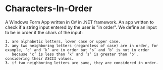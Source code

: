 # Characters-In-Order
A Windows Form App written in C# in .NET framework. An app written to check if a string input entered by the user is "in order". We define an input to be in order if the chars of the input: 

    1. are alphabetic letters, lower case or upper case. 
    2. any two neighboring letters (regardless of case) are in order, for example, ‘c’ and ‘k’ are in order but ‘s’ and ‘b’ is not in order   
       because ‘c’ is less than ‘k’ and ‘s’ is greater than ‘b’, considering their ASCII values. 
    3. if two neighboring letters are same, they are considered in order.
